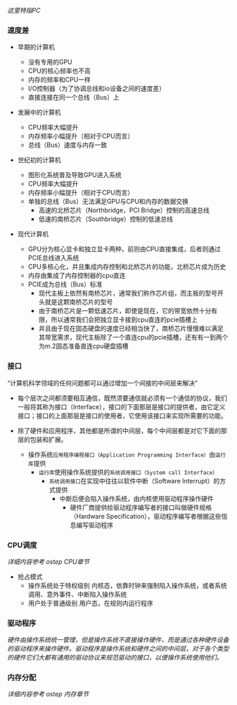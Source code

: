 
*这里特指PC*

### 速度差

- 早期的计算机
  - 没有专用的GPU
  - CPU的核心频率也不高
  - 内存的频率和CPU一样
  - I/O控制器（为了协调总线和io设备之间的速度差）
  - 直接连接在同一个总线（Bus）上



- 发展中的计算机
  - CPU频率大幅提升
  - 内存频率小幅提升（相对于CPU而言）
  - 总线（Bus）速度与内存一致


- 世纪初的计算机
  - 图形化系统普及导致GPU进入系统
  - CPU频率大幅提升
  - 内存频率小幅提升（相对于CPU而言）
  - 单独的总线（Bus）无法满足GPU与CPU和内存的数据交换
    - 高速的北桥芯片（Northbridge，PCI Bridge）控制的高速总线
    - 低速的南桥芯片（Southbridge）控制的低速总线

- 现代计算机
  - GPU分为核心显卡和独立显卡两种，前则由CPU直接集成，后者则通过PCIE总线进入系统
  - CPU多核心化，并且集成内存控制和北桥芯片的功能，北桥芯片成为历史
  - 内存由集成了内存控制器的cpu直连
  - PCIE成为总线（Bus）标准
    - 现代主板上依然有南桥芯片，通常我们称作芯片组，而主板的型号开头就是这颗南桥芯片的型号
    - 由于南桥芯片是一颗低速芯片，即使是现在，它的带宽依然十分有限，所以通常我们会把独立显卡接到cpu直连的pcie插槽上
    - 并且由于现在固态硬盘的速度已经相当快了，南桥芯片慢慢难以满足其带宽需求，现代主板除了一个直连cpu的pcie插槽，还有有一到两个为m.2固态准备直连cpu硬盘插槽


### 接口

“计算机科学领域的任何问题都可以通过增加一个间接的中间层来解决”

- 每个层次之间都须要相互通信，既然须要通信就必须有一个通信的协议，我们一般将其称为接口（Interface），接口的下面那层是接口的提供者，由它定义接口；接口的上面那层是接口的使用者，它使用该接口来实现所需要的功能。
- 除了硬件和应用程序，其他都是所谓的中间层，每个中间层都是对它下面的那层的包装和扩展。

  - 操作系统`应用程序编程接口（Application Programming Interface）`由`运行库`提供
    - `运行库`使用操作系统提供的`系统调用接口（System call Interface）`
      - `系统调用接口`在实现中往往以软件中断（Software Interrupt）的方式提供
        - 中断后便会陷入操作系统，由内核使用驱动程序操作硬件
          - 硬件厂商提供给驱动程序编写者的接口叫做硬件规格（Hardware Specification），驱动程序编写者根据这些信息编写驱动程序

### CPU调度

*详细内容参考 ostep CPU章节*

- 抢占模式
  - 操作系统处于特权级别  内核态，依靠时钟来强制陷入操作系统，或者系统调用、意外事件、中断陷入操作系统
  - 用户处于普通级别  用户态，在规则内运行程序

### 驱动程序

*硬件由操作系统统一管理，但是操作系统不直接操作硬件，而是通过各种硬件设备的驱动程序来操作硬件。驱动程序是操作系统和硬件之间的中间层，对于各个类型的硬件它们大都有通用的驱动协议来规范驱动的接口，以便操作系统使用他们。*

### 内存分配

*详细内容参考 ostep 内存章节*